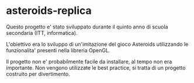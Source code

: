 # asteroids-replica

Questo progetto e' stato sviluppato durante il quinto anno di scuola secondaria (ITT, informatica).

L'obiettivo era lo sviluppo di un'imitazione del gioco Asteroids utilizzando le funzionalita' presenti nella libreria OpenGL.

Il progetto non e' probabilmente facile da installare, al tempo non era importante. Non vengono utilizzate le best practice, si tratta di un progetto costruito per divertimento.
